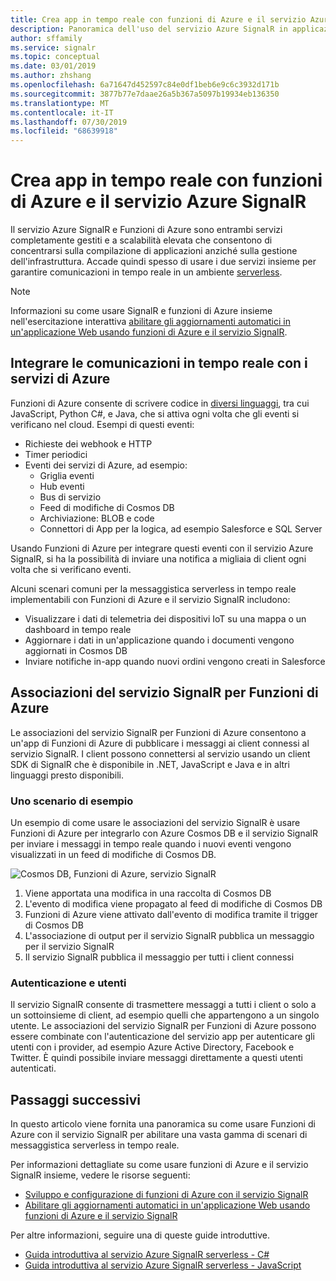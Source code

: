 ```yaml
---
title: Crea app in tempo reale con funzioni di Azure e il servizio Azure SignalR
description: Panoramica dell'uso del servizio Azure SignalR in applicazioni senza server.
author: sffamily
ms.service: signalr
ms.topic: conceptual
ms.date: 03/01/2019
ms.author: zhshang
ms.openlocfilehash: 6a71647d452597c84e0df1beb6e9c6c3932d171b
ms.sourcegitcommit: 3877b77e7daae26a5b367a5097b19934eb136350
ms.translationtype: MT
ms.contentlocale: it-IT
ms.lasthandoff: 07/30/2019
ms.locfileid: "68639918"
---
```

# <a name="build-real-time-apps-with-azure-functions-and-azure-signalr-service"></a>Crea app in tempo reale con funzioni di Azure e il servizio Azure SignalR

Il servizio Azure SignalR e Funzioni di Azure sono entrambi servizi completamente gestiti e a scalabilità elevata che consentono di concentrarsi sulla compilazione di applicazioni anziché sulla gestione dell'infrastruttura. Accade quindi spesso di usare i due servizi insieme per garantire comunicazioni in tempo reale in un ambiente [serverless](https://azure.microsoft.com/solutions/serverless/).

> [!NOTE]
> Informazioni su come usare SignalR e funzioni di Azure insieme nell'esercitazione interattiva [abilitare gli aggiornamenti automatici in un'applicazione Web usando funzioni di Azure e il servizio SignalR](https://docs.microsoft.com/learn/modules/automatic-update-of-a-webapp-using-azure-functions-and-signalr).

## <a name="integrate-real-time-communications-with-azure-services"></a>Integrare le comunicazioni in tempo reale con i servizi di Azure

Funzioni di Azure consente di scrivere codice in [diversi linguaggi](../azure-functions/supported-languages.md), tra cui JavaScript, Python C#, e Java, che si attiva ogni volta che gli eventi si verificano nel cloud. Esempi di questi eventi:

* Richieste dei webhook e HTTP
* Timer periodici
* Eventi dei servizi di Azure, ad esempio:
    - Griglia eventi
    - Hub eventi
    - Bus di servizio
    - Feed di modifiche di Cosmos DB
    - Archiviazione: BLOB e code
    - Connettori di App per la logica, ad esempio Salesforce e SQL Server

Usando Funzioni di Azure per integrare questi eventi con il servizio Azure SignalR, si ha la possibilità di inviare una notifica a migliaia di client ogni volta che si verificano eventi.

Alcuni scenari comuni per la messaggistica serverless in tempo reale implementabili con Funzioni di Azure e il servizio SignalR includono:

* Visualizzare i dati di telemetria dei dispositivi IoT su una mappa o un dashboard in tempo reale
* Aggiornare i dati in un'applicazione quando i documenti vengono aggiornati in Cosmos DB
* Inviare notifiche in-app quando nuovi ordini vengono creati in Salesforce

## <a name="signalr-service-bindings-for-azure-functions"></a>Associazioni del servizio SignalR per Funzioni di Azure

Le associazioni del servizio SignalR per Funzioni di Azure consentono a un'app di Funzioni di Azure di pubblicare i messaggi ai client connessi al servizio SignalR. I client possono connettersi al servizio usando un client SDK di SignalR che è disponibile in .NET, JavaScript e Java e in altri linguaggi presto disponibili.

### <a name="an-example-scenario"></a>Uno scenario di esempio

Un esempio di come usare le associazioni del servizio SignalR è usare Funzioni di Azure per integrarlo con Azure Cosmos DB e il servizio SignalR per inviare i messaggi in tempo reale quando i nuovi eventi vengono visualizzati in un feed di modifiche di Cosmos DB.

![Cosmos DB, Funzioni di Azure, servizio SignalR](media/signalr-concept-azure-functions/signalr-cosmosdb-functions.png)

1. Viene apportata una modifica in una raccolta di Cosmos DB
2. L'evento di modifica viene propagato al feed di modifiche di Cosmos DB
3. Funzioni di Azure viene attivato dall'evento di modifica tramite il trigger di Cosmos DB
4. L'associazione di output per il servizio SignalR pubblica un messaggio per il servizio SignalR
5. Il servizio SignalR pubblica il messaggio per tutti i client connessi

### <a name="authentication-and-users"></a>Autenticazione e utenti

Il servizio SignalR consente di trasmettere messaggi a tutti i client o solo a un sottoinsieme di client, ad esempio quelli che appartengono a un singolo utente. Le associazioni del servizio SignalR per Funzioni di Azure possono essere combinate con l'autenticazione del servizio app per autenticare gli utenti con i provider, ad esempio Azure Active Directory, Facebook e Twitter. È quindi possibile inviare messaggi direttamente a questi utenti autenticati.

## <a name="next-steps"></a>Passaggi successivi

In questo articolo viene fornita una panoramica su come usare Funzioni di Azure con il servizio SignalR per abilitare una vasta gamma di scenari di messaggistica serverless in tempo reale.

Per informazioni dettagliate su come usare funzioni di Azure e il servizio SignalR insieme, vedere le risorse seguenti:

* [Sviluppo e configurazione di funzioni di Azure con il servizio SignalR](signalr-concept-serverless-development-config.md)
* [Abilitare gli aggiornamenti automatici in un'applicazione Web usando funzioni di Azure e il servizio SignalR](https://docs.microsoft.com/learn/modules/automatic-update-of-a-webapp-using-azure-functions-and-signalr)

Per altre informazioni, seguire una di queste guide introduttive.

* [Guida introduttiva al servizio Azure SignalR serverless - C#](signalr-quickstart-azure-functions-csharp.md)
* [Guida introduttiva al servizio Azure SignalR serverless - JavaScript](signalr-quickstart-azure-functions-javascript.md)
